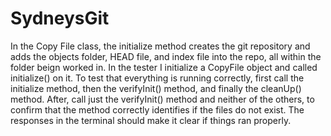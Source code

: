 # SydneysGit
In the Copy File class, the initialize method creates the git repository and adds the objects folder, HEAD file, and index file into the repo, all within the folder beign worked in. 
In the tester I initialize a CopyFile object and called initialize() on it.
To test that everything is running correctly, first call the initialize method, then the verifyInit() method, and finally the cleanUp() method. After, call just the verifyInit() method and neither of the others, to confirm that the method correctly identifies if the files do not exist. The responses in the terminal should make it clear if things ran properly.

